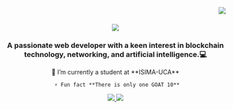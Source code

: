 <img align="right" src="https://visitor-badge.laobi.icu/badge?page_id=mhenaammour.mhenaammour" />

<h1 align="center">
    <img src="https://readme-typing-svg.herokuapp.com/?font=Righteous&size=35&center=true&vCenter=true&width=500&height=70&duration=4000&lines=Hi+There!+👋;+I'm+m'hena+Ammour!;" />
</h1>
<div align="center">
    <h3 align="center">A passionate web developer with a keen interest in blockchain technology, networking, and artificial intelligence.💻</h3>
     🔭 I’m currently a student at **ISIMA-UCA**
    
     ⚡ Fun fact **There is only one GOAT 10**
</div>

<div align="center"> 
  <a href="mhenaammour90@gmail.com">
    <img src="https://img.shields.io/badge/Gmail-D14836?style=for-the-badge&logo=gmail&logoColor=white"/>
  </a>
  <a href="https://www.linkedin.com/in/mhena-ammour/" target="_blank">
    <img src="https://img.shields.io/badge/LinkedIn-0077B5?style=for-the-badge&logo=linkedin&logoColor=white" target="_blank" />
  </a>
</div>

